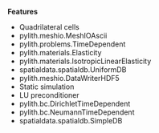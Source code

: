 
**Features**

* Quadrilateral cells
* pylith.meshio.MeshIOAscii
* pylith.problems.TimeDependent
* pylith.materials.Elasticity
* pylith.materials.IsotropicLinearElasticity
* spatialdata.spatialdb.UniformDB
* pylith.meshio.DataWriterHDF5
* Static simulation
* LU preconditioner
* pylith.bc.DirichletTimeDependent
* pylith.bc.NeumannTimeDependent
* spatialdata.spatialdb.SimpleDB
